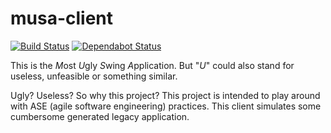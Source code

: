 # musa-client
[![Build Status](https://github.com/hellman-and-hero/musa-client/actions/workflows/maven.yml/badge.svg)](https://github.com/hellman-and-hero/musa-client/actions/workflows/maven.yml)
[![Dependabot Status](https://api.dependabot.com/badges/status?host=github&repo=hellman-and-hero/musa-client)](https://dependabot.com)

This is the *M*ost *U*gly *S*wing *A*pplication. But "*U*" could also stand for useless, unfeasible or something similar. 

Ugly? Useless? So why this project? 
This project is intended to play around with ASE (agile software engineering) practices. This client simulates some cumbersome generated legacy application. 

